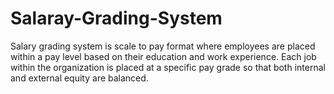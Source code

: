 # Salaray-Grading-System
Salary grading system is scale to  pay format where employees are placed within a pay level based on their education and work experience. Each job within the organization is placed at a specific pay grade so that both internal and external equity are balanced.
